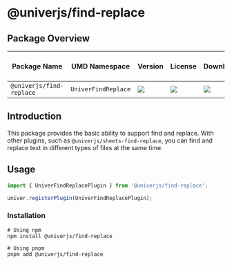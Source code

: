 # @univerjs/find-replace

## Package Overview

| Package Name | UMD Namespace | Version | License | Downloads | Contains CSS | Contains i18n locales |
| --- | --- | --- | --- | --- | :---: | :---: |
| `@univerjs/find-replace` | `UniverFindReplace` | [![][npm-version-shield]][npm-version-link] | ![][npm-license-shield] | ![][npm-downloads-shield] | ⭕️ | ⭕️ |

## Introduction

This package provides the basic ability to support find and replace. With other plugins, such as `@univerjs/sheets-find-replace`, you can find and replace text in different types of files at the same time.

## Usage

```ts
import { UniverFindReplacePlugin } from '@univerjs/find-replace';

univer.registerPlugin(UniverFindReplacePlugin);
```

### Installation

```shell
# Using npm
npm install @univerjs/find-replace

# Using pnpm
pnpm add @univerjs/find-replace
```

<!-- Links -->
[npm-version-shield]: https://img.shields.io/npm/v/@univerjs/find-replace?style=flat-square
[npm-version-link]: https://npmjs.com/package/@univerjs/find-replace
[npm-license-shield]: https://img.shields.io/npm/l/@univerjs/find-replace?style=flat-square
[npm-downloads-shield]: https://img.shields.io/npm/dm/@univerjs/find-replace?style=flat-square
